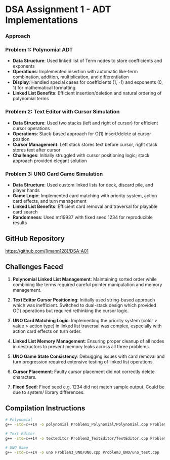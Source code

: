 # DSA Assignment 1 - ADT Implementations

### Approach

### Problem 1: Polynomial ADT
- **Data Structure**: Used linked list of Term nodes to store coefficients and exponents
- **Operations**: Implemented insertion with automatic like-term combination, addition, multiplication, and differentiation
- **Display**: Handled special cases for coefficients (1, -1) and exponents (0, 1) for mathematical formatting
- **Linked List Benefits**: Efficient insertion/deletion and natural ordering of polynomial terms

### Problem 2: Text Editor with Cursor Simulation  
- **Data Structure**: Used two stacks (left and right of cursor) for efficient cursor operations
- **Operations**: Stack-based approach for O(1) insert/delete at cursor position
- **Cursor Management**: Left stack stores text before cursor, right stack stores text after cursor
- **Challenges**: Initially struggled with cursor positioning logic; stack approach provided elegant solution

### Problem 3: UNO Card Game Simulation
- **Data Structure**: Used custom linked lists for deck, discard pile, and player hands
- **Game Logic**: Implemented card matching with priority system, action card effects, and turn management
- **Linked List Benefits**: Efficient card removal and traversal for playable card search
- **Randomness**: Used mt19937 with fixed seed 1234 for reproducible results

## GitHub Repository
https://github.com/[imann128]/DSA-A01

## Challenges Faced

1. **Polynomial Linked List Management**: Maintaining sorted order while combining like terms required careful pointer manipulation and memory management.

2. **Text Editor Cursor Positioning**: Initially used string-based approach which was inefficient. Switched to dual-stack design which provided O(1) operations but required rethinking the cursor logic.

3. **UNO Card Matching Logic**: Implementing the priority system (color > value > action type) in linked list traversal was complex, especially with action card effects on turn order.

4. **Linked List Memory Management**: Ensuring proper cleanup of all nodes in destructors to prevent memory leaks across all three problems.

5. **UNO Game State Consistency**: Debugging issues with card removal and turn progression required extensive testing of linked list operations.

6. **Cursor Placement**: Faulty cursor placement did not correctly delete characters.

7. **Fixed Seed**: Fixed seed e.g. 1234 did not match sample output. Could be due to system/ library differences.

## Compilation Instructions

```bash
# Polynomial
g++ -std=c++14 -o polynomial Problem1_Polynomial/Polynomial.cpp Problem1_Polynomial/test_main.cpp

# Text Editor  
g++ -std=c++14 -o texteditor Problem2_TextEditor/TextEditor.cpp Problem2_TextEditor/test_texteditor.cpp

# UNO Game
g++ -std=c++14 -o uno Problem3_UNO/UNO.cpp Problem3_UNO/uno_test.cpp
